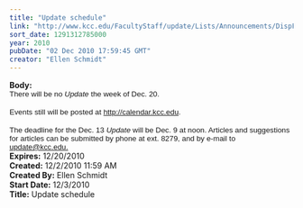 ```yaml
---
title: "Update schedule"
link: "http://www.kcc.edu/FacultyStaff/update/Lists/Announcements/DispForm.aspx?ID=6"
sort_date: 1291312785000
year: 2010
pubDate: "02 Dec 2010 17:59:45 GMT"
creator: "Ellen Schmidt"
---
```


<div><b>Body:</b> <div class=ExternalClassD48A9E0CE83240068B06FE5C60A3675C>
<div>
<p class=MsoNormal style="margin:0in 0in 0pt"><span style="font-size:10pt;font-family:'Arial','sans-serif'">There will be no <em>Update</em> the week of Dec. 20. </span></p>
<p class=MsoNormal style="margin:0in 0in 0pt"><span style="font-size:10pt;font-family:'Arial','sans-serif'"></span> </p>
<p class=MsoNormal style="margin:0in 0in 0pt"><span style="font-size:10pt;font-family:'Arial','sans-serif'">Events still will be posted at <a href="http://calendar.kcc.edu">http://calendar.kcc.edu</a>. </span></p>
<p class=MsoNormal style="margin:0in 0in 0pt"><span style="font-size:10pt;font-family:'Arial','sans-serif'"></span> </p>
<p class=MsoNormal style="margin:0in 0in 0pt"><span style="font-size:10pt;font-family:'Arial','sans-serif'">The deadline for the Dec. 13 <em>Update</em> will be Dec. 9 at noon. Articles and suggestions for articles can be submitted by phone at ext. 8279, and by e-mail to <a href="mailto:update@kcc.edu.">update@kcc.edu.</a></span></p></div></div></div>
<div><b>Expires:</b> 12/20/2010</div>
<div><b>Created:</b> 12/2/2010 11:59 AM</div>
<div><b>Created By:</b> Ellen Schmidt</div>
<div><b>Start Date:</b> 12/3/2010</div>
<div><b>Title:</b> Update schedule</div>
